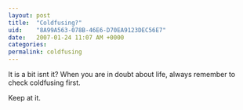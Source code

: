```yaml
---
layout: post
title:  "Coldfusing?"
uid:	"8A99A563-078B-46E6-D70EA9123DEC56E7"
date:   2007-01-24 11:07 AM +0000
categories: 
permalink: coldfusing
---
```

It is a bit isnt it? When you are in doubt about life, always remember to check coldfusing first.

Keep at it.